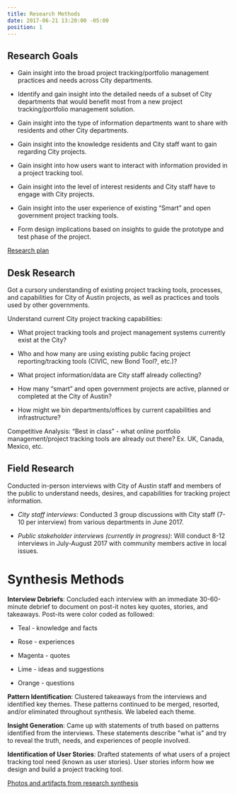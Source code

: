 ```yaml
---
title: Research Methods
date: 2017-06-21 13:20:00 -05:00
position: 1
---
```


## Research Goals

* Gain insight into the broad project tracking/portfolio management practices and needs across City departments.

* Identify and gain insight into the detailed needs of a subset of City departments that would benefit most from a new project tracking/portfolio management solution.

* Gain insight into the type of information departments want to share with residents and other City departments.

* Gain insight into the knowledge residents and City staff want to gain regarding City projects.

* Gain insight into how users want to interact with information provided in a project tracking tool.

* Gain insight into the level of interest residents and City staff have to engage with City projects.

* Gain insight into the user experience of existing “Smart” and open government project tracking tools.

* Form design implications based on insights to guide the prototype and test phase of the project.

[Research plan](https://docs.google.com/document/d/1ugKx_uL9V4POJchWPxH-zygXygthzFgHSVQ4Xahiu3o/pub)

## Desk Research

Got a cursory understanding of existing project tracking tools, processes, and capabilities for City of Austin projects, as well as practices and tools used by other governments.

Understand current City project tracking capabilities:

* What project tracking tools and project management systems currently exist at the City?

* Who and how many are using existing public facing project reporting/tracking tools (CIVIC, new Bond Tool?, etc.)?

* What project information/data are City staff already collecting?

* How many “smart” and open government projects are active, planned or completed at the City of Austin?

* How might we bin departments/offices by current capabilities and infrastructure?

Competitive Analysis: “Best in class” - what online portfolio management/project tracking tools are already out there? Ex. UK, Canada, Mexico, etc.

## Field Research

Conducted in-person interviews with City of Austin staff and members of the public to understand needs, desires, and capabilities for tracking project information.

* *City staff interviews*: Conducted 3 group discussions with City staff (7-10 per interview) from various departments in June 2017.

* *Public stakeholder interviews (currently in progress)*: Will conduct 8-12 interviews in July-August 2017 with community members active in local issues.

# Synthesis Methods

**Interview Debriefs**: Concluded each interview with an immediate 30-60-minute debrief to document on post-it notes key quotes, stories, and takeaways. Post-its were color coded as followed:

* Teal - knowledge and facts

* Rose - experiences

* Magenta - quotes

* Lime - ideas and suggestions

* Orange - questions

**Pattern Identification**: Clustered takeaways from the interviews and identified key themes. These patterns continued to be merged, resorted, and/or eliminated throughout synthesis. We labeled each theme.

**Insight Generation**: Came up with statements of truth based on patterns identified from the interviews. These statements describe "what is" and try to reveal the truth, needs, and experiences of people involved.

**Identification of User Stories**: Drafted statements of what users of a project tracking tool need (known as user stories). User stories inform how we design and build a project tracking tool.

[Photos and artifacts from research synthesis](https://drive.google.com/drive/folders/0B6sCjeOkriUaWWtXRnlKME1wNDQ?usp=sharing)